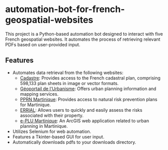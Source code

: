 # automation-bot-for-french-geospatial-websites

This project is a Python-based automation bot designed to interact with five French geospatial websites. It automates the process of retrieving relevant PDFs based on user-provided input.

## Features

- Automates data retrieval from the following websites:
  - [Cadastre](https://cadastre.gouv.fr/scpc/accueil.do): Provides access to the French cadastral plan, comprising 598,133 plan sheets in image or vector formats.
  - [Géoportail de l'Urbanisme](https://www.geoportail-urbanisme.gouv.fr/map): Offers urban planning information and mapping services.
  - [PPRN Martinique](http://www.pprn972.fr/carto/web/): Provides access to natural risk prevention plans for Martinique.
  - [ERRIAL](https://errial.georisques.gouv.fr/#/): Allows users to quickly and easily assess the risks associated with their property.
  - [e-PLU Martinique](http://e-plu-martinique.com): An ArcGIS web application related to urban planning in Martinique.
- Utilizes Selenium for web automation.
- Features a Tkinter-based GUI for user input.
- Automatically downloads pdfs to your downloads directory.
